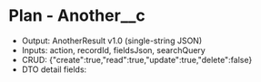 # Plan - Another__c

- Output: AnotherResult v1.0 (single-string JSON)
- Inputs: action, recordId, fieldsJson, searchQuery
- CRUD: {"create":true,"read":true,"update":true,"delete":false}
- DTO detail fields: 
